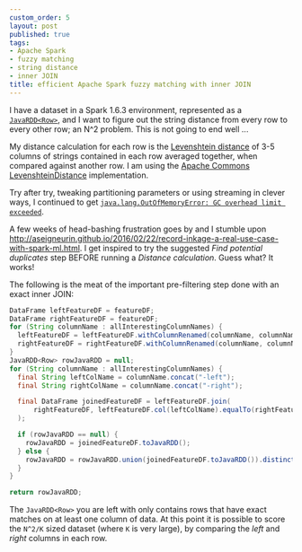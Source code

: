 ```yaml
---
custom_order: 5
layout: post
published: true
tags:
- Apache Spark
- fuzzy matching
- string distance
- inner JOIN
title: efficient Apache Spark fuzzy matching with inner JOIN
---
```

I have a dataset in a Spark 1.6.3 environment, represented as a
[`JavaRDD<Row>`](https://spark.apache.org/docs/1.6.3/api/java/org/apache/spark/api/java/JavaRDD.html),
and I want to figure out the string distance from every row to every other row; an N^2 problem.
This is not going to end well ...

My distance calculation for each row is the
[Levenshtein distance](https://people.cs.pitt.edu/~kirk/cs1501/Pruhs/Spring2006/assignments/editdistance/Levenshtein%20Distance.htm)
of 3-5 columns of strings contained in each row averaged together, when compared against another row.
I am using the
[Apache Commons LevenshteinDistance](https://commons.apache.org/proper/commons-text/apidocs/org/apache/commons/text/similarity/LevenshteinDistance.html)
implementation.

Try after try, tweaking partitioning parameters or using streaming in clever ways, I continued to get
[`java.lang.OutOfMemoryError: GC overhead limit exceeded`](https://plumbr.io/outofmemoryerror/gc-overhead-limit-exceeded).

A few weeks of head-bashing frustration goes by and I stumble upon
<http://aseigneurin.github.io/2016/02/22/record-inkage-a-real-use-case-with-spark-ml.html>.
I get inspired to try the suggested _Find potential duplicates_ step BEFORE running a _Distance calculation_.
Guess what? It works!

The following is the meat of the important pre-filtering step done with an exact inner JOIN:

```java
DataFrame leftFeatureDF = featureDF;
DataFrame rightFeatureDF = featureDF;
for (String columnName : allInterestingColumnNames) {
  leftFeatureDF = leftFeatureDF.withColumnRenamed(columnName, columnName.concat("-left"));
  rightFeatureDF = rightFeatureDF.withColumnRenamed(columnName, columnName.concat("-right"));
}
JavaRDD<Row> rowJavaRDD = null;
for (String columnName : allInterestingColumnNames) {
  final String leftColName = columnName.concat("-left");
  final String rightColName = columnName.concat("-right");

  final DataFrame joinedFeatureDF = leftFeatureDF.join(
      rightFeatureDF, leftFeatureDF.col(leftColName).equalTo(rightFeatureDF.col(rightColName)), "inner"
  );

  if (rowJavaRDD == null) {
    rowJavaRDD = joinedFeatureDF.toJavaRDD();
  } else {
    rowJavaRDD = rowJavaRDD.union(joinedFeatureDF.toJavaRDD()).distinct();
  }
}

return rowJavaRDD;
```

The `JavaRDD<Row>` you are left with only contains rows that have exact matches on at least one column of data.
At this point it is possible to score the `N^2/K` sized dataset (where `K` is very large),
by comparing the _left_ and _right_ columns in each row.
